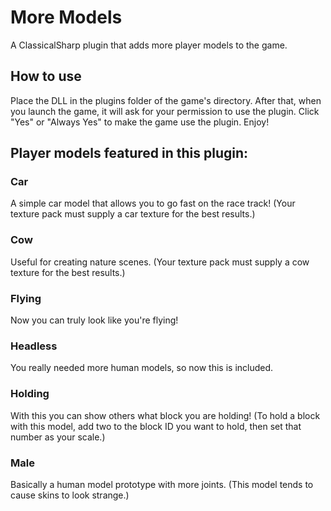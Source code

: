 # More Models
A ClassicalSharp plugin that adds more player models to the game.
## How to use
Place the DLL in the plugins folder of the game's directory. After that, when you launch the game, it will ask for your permission to use the plugin. Click "Yes" or "Always Yes" to make the game use the plugin. Enjoy!
## Player models featured in this plugin:
### Car
A simple car model that allows you to go fast on the race track! (Your texture pack must supply a car texture for the best results.)
### Cow
Useful for creating nature scenes. (Your texture pack must supply a cow texture for the best results.)
### Flying
Now you can truly look like you're flying!
### Headless
You really needed more human models, so now this is included.
### Holding
With this you can show others what block you are holding! (To hold a block with this model, add two to the block ID you want to hold, then set that number as your scale.)
### Male
Basically a human model prototype with more joints. (This model tends to cause skins to look strange.)

